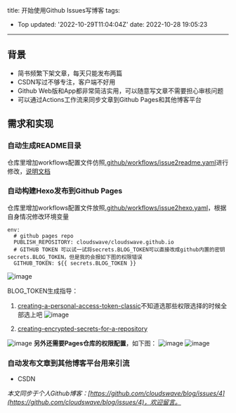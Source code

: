 title: 开始使用Github Issues写博客
tags:
  - Top
updated: '2022-10-29T11:04:04Z'
date: 2022-10-28 19:05:23
---

## 背景
- 简书频繁下架文章，每天只能发布两篇
- CSDN写过不够专注，客户端不好用
- Github Web版和App都非常简洁实用，可以随意写文章不需要担心审核问题
- 可以通过Actions工作流来同步文章到Github Pages和其他博客平台

<!--more-->
## 需求和实现
### 自动生成README目录
仓库里增加workflows配置文件仿照[.github/workflows/issue2readme.yaml](https://github.com/cloudswave/blog/blob/master/.github/workflows/issue2readme.yaml)进行修改，[说明文档](https://github.com/bxb100/issueblog#readme)

### 自动构建Hexo发布到Github Pages
仓库里增加workflows配置文件放照[.github/workflows/issue2hexo.yaml](https://github.com/cloudswave/blog/blob/master/.github/workflows/issue2hexo.yaml)，根据自身情况修改环境变量
```
env:
  # github pages repo
  PUBLISH_REPOSITORY: cloudswave/cloudswave.github.io
  # GITHUB TOKEN 可以试一试将secrets.BLOG_TOKEN可以直接改成github内置的密钥secrets.BLOG_TOKEN，但是我的会报如下图的权限错误
  GITHUB_TOKEN: ${{ secrets.BLOG_TOKEN }}
```
![image](https://user-images.githubusercontent.com/5915548/198711776-db2ff7fc-f7ec-4eec-b67f-8a1d162a1964.png)

BLOG_TOKEN生成指导：
1. [creating-a-personal-access-token-classic](https://docs.github.com/en/authentication/keeping-your-account-and-data-secure/creating-a-personal-access-token#creating-a-personal-access-token-classic)不知道选那些权限选择的时候全部选上吧
![image](https://user-images.githubusercontent.com/5915548/198711260-eb252739-105f-472b-8894-a016fc1d28ad.png)

3. [creating-encrypted-secrets-for-a-repository](https://docs.github.com/cn/actions/security-guides/encrypted-secrets#creating-encrypted-secrets-for-a-repository)

![image](https://user-images.githubusercontent.com/5915548/198710315-f180cdb0-baa8-4c16-aa92-fed599bd354f.png)
**另外还需要Pages仓库的权限配置**，如下图：
![image](https://user-images.githubusercontent.com/5915548/198712542-b1c8edfc-4170-426b-885c-0ba691a6934b.png)
![image](https://user-images.githubusercontent.com/5915548/198712367-39502701-4d41-4468-97b7-9b808b92ae62.png)

### 自动发布文章到其他博客平台用来引流
- CSDN

_本文同步于个人Github博客：[https://github.com/cloudswave/blog/issues/4](https://github.com/cloudswave/blog/issues/4)，欢迎留言。_